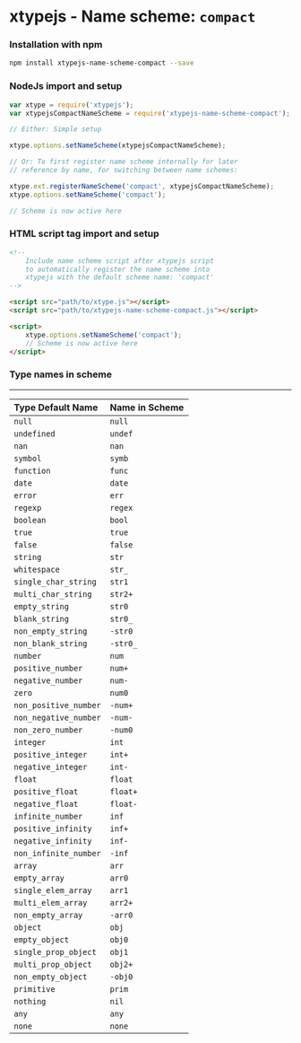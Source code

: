 # xtypejs - Name scheme: `compact`

### Installation with npm

```sh
npm install xtypejs-name-scheme-compact --save
```

### NodeJs import and setup

```js
var xtype = require('xtypejs');
var xtypejsCompactNameScheme = require('xtypejs-name-scheme-compact');

// Either: Simple setup

xtype.options.setNameScheme(xtypejsCompactNameScheme);

// Or: To first register name scheme internally for later
// reference by name, for switching between name schemes:

xtype.ext.registerNameScheme('compact', xtypejsCompactNameScheme);
xtype.options.setNameScheme('compact');

// Scheme is now active here
```

### HTML script tag import and setup

```html
<!--
    Include name scheme script after xtypejs script 
    to automatically register the name scheme into
    xtypejs with the default scheme name: 'compact'
-->

<script src="path/to/xtype.js"></script>
<script src="path/to/xtypejs-name-scheme-compact.js"></script>

<script>
    xtype.options.setNameScheme('compact');
    // Scheme is now active here
</script>
```

### Type names in scheme
---

Type Default Name    | Name in Scheme
:------------------  | ------------
`null`               | `null`
`undefined`          | `undef`
`nan`                | `nan`
`symbol`             | `symb`
`function`           | `func`
`date`               | `date`
`error`              | `err`
`regexp`             | `regex`
`boolean`            | `bool`
`true`               | `true`
`false`              | `false`
`string`             | `str`
`whitespace`         | `str_`
`single_char_string` | `str1`
`multi_char_string`  | `str2+`
`empty_string`       | `str0`
`blank_string`       | `str0_`
`non_empty_string`   | `-str0`
`non_blank_string`   | `-str0_`
`number`             | `num`
`positive_number`    | `num+`
`negative_number`    | `num-`
`zero`               | `num0`
`non_positive_number`| `-num+`
`non_negative_number`| `-num-`
`non_zero_number`    | `-num0`
`integer`            | `int`
`positive_integer`   | `int+`
`negative_integer`   | `int-`
`float`              | `float`
`positive_float`     | `float+`
`negative_float`     | `float-`
`infinite_number`    | `inf`
`positive_infinity`  | `inf+`
`negative_infinity`  | `inf-`
`non_infinite_number`| `-inf`
`array`              | `arr`
`empty_array`        | `arr0`
`single_elem_array`  | `arr1`
`multi_elem_array`   | `arr2+`
`non_empty_array`    | `-arr0`
`object`             | `obj`
`empty_object`       | `obj0`
`single_prop_object` | `obj1`
`multi_prop_object`  | `obj2+`
`non_empty_object`   | `-obj0`
`primitive`          | `prim`
`nothing`            | `nil`
`any`                | `any`
`none`               | `none`